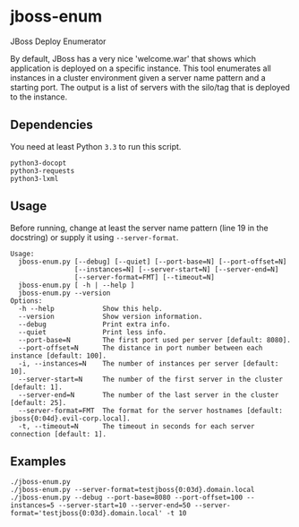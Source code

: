 # jboss-enum
JBoss Deploy Enumerator

By default, JBoss has a very nice 'welcome.war' that shows which application is deployed on a specific instance. 
This tool enumerates all instances in a cluster environment given a server name pattern and a starting port. 
The output is a list of servers with the silo/tag that is deployed to the instance.

## Dependencies

You need at least Python `3.3` to run this script.

```
python3-docopt
python3-requests
python3-lxml
```

## Usage
Before running, change at least the server name pattern (line 19 in the docstring) or supply it using `--server-format`.

```
Usage:
  jboss-enum.py [--debug] [--quiet] [--port-base=N] [--port-offset=N] 
                [--instances=N] [--server-start=N] [--server-end=N] 
				[--server-format=FMT] [--timeout=N]
  jboss-enum.py [ -h | --help ]
  jboss-enum.py --version
Options:
  -h --help            Show this help.
  --version            Show version information.
  --debug              Print extra info.
  --quiet              Print less info.
  --port-base=N        The first port used per server [default: 8080].
  --port-offset=N      The distance in port number between each instance [default: 100].
  -i, --instances=N    The number of instances per server [default: 10].
  --server-start=N     The number of the first server in the cluster [default: 1].
  --server-end=N       The number of the last server in the cluster [default: 25].
  --server-format=FMT  The format for the server hostnames [default: jboss{0:04d}.evil-corp.local].
  -t, --timeout=N      The timeout in seconds for each server connection [default: 1].
```

## Examples
```
./jboss-enum.py
./jboss-enum.py --server-format=testjboss{0:03d}.domain.local
./jboss-enum.py --debug --port-base=8080 --port-offset=100 --instances=5 --server-start=10 --server-end=50 --server-format='testjboss{0:03d}.domain.local' -t 10
```

